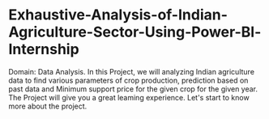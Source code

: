 # Exhaustive-Analysis-of-Indian-Agriculture-Sector-Using-Power-Bl-Internship
Domain: Data Analysis. In this Project, we will analyzing Indian agriculture data to find various parameters of crop production, prediction based on past data and Minimum support price for the given crop for the given year. The Project will give you a great leaming experience. Let's start to know more about the project.
